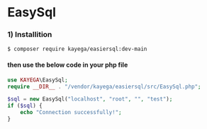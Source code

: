 # EasySql
 
### 1) Installition
```$ composer require kayega/easiersql:dev-main```
#### then use the below code in your php file
```php
use KAYEGA\EasySql;
require __DIR__ . "/vendor/kayega/easiersql/src/EasySql.php";

$sql = new EasySql("localhost", "root", "", "test");
if ($sql) {
    echo "Connection successfully!";
}
```
